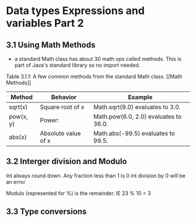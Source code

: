# Data types Expressions and variables Part 2

## 3.1 Using Math Methods

- a standard Math class has about 30 math ops called methods. This is part of Java's standard library so no import needed.

Table 3.1.1: A few common methods from the standard Math class.
[[Math Methods]]


|Method|Behavior|Example|
|---|---|---|
|sqrt(x)|Square root of x|Math.sqrt(9.0) evaluates to 3.0.|
|pow(x, y)|Power:|Math.pow(6.0, 2.0) evaluates to 36.0.|
|abs(x)|Absolute value of x|Math.abs(-99.5) evaluates to 99.5.|

## 3.2 Interger division and Modulo

Int always round down.  Any fraction less than 1 is 0
int division by 0 will be an error

Modulo (represented for %) is the remainder.
	IE 23 % 10 = 3

## 3.3 Type conversions
